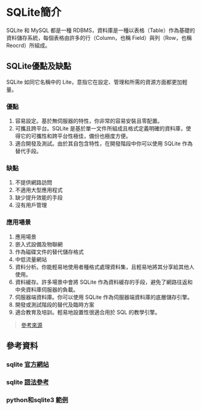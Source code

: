 # SQLite簡介
SQLite 和 MySQL 都是一種 RDBMS，資料庫是一種以表格（Table）作為基礎的資料儲存系統，每個表格由許多的行（Column，也稱 Field）與列（Row，也稱 Reocrd）所組成。

## SQLite優點及缺點

SQLite 如同它名稱中的 Lite，意指它在設定、管理和所需的資源方面都更加輕量。

### 優點

 1. 容易設定。基於無伺服器的特性，你非常的容易安裝且零配置。
 2. 可攜且跨平台。SQLite 是基於單一文件所組成且格式定義明確的資料庫，使得它的可攜性和跨平台性極佳，備份也極度方便。
 3. 適合開發及測試。由於其自包含特性，在開發階段中你可以使用 SQLite 作為替代手段。

### 缺點

 1. 不提供網路訪問
 2. 不適用大型應用程式
 3. 缺少提升效能的手段
 4. 沒有用戶管理

### 應用場景
1. 應用場景
2. 嵌入式設備及物聯網
3. 作為磁碟文件的替代儲存格式
4. 中低流量網站
5. 資料分析。你能輕易地使用者種格式處理資料集，且輕易地將其分享給其他人使用。
6. 資料緩存。許多場景中會將 SQLite 作為資料緩存的手段，避免了網路往返和中央資料庫伺服器的負載。
7. 伺服器端資料庫。你可以使用 SQLite 作為伺服器端資料庫的底層儲存引擎。
8. 開發或測試階段的替代及臨時方案
9. 適合教育及培訓。輕易地設置性很適合用於 SQL 的教學引擎。


> [參考來源](https://medium.com/erens-tech-book/sqlite-%E8%88%87-mysql-%E7%9A%84%E5%B7%AE%E5%88%A5-a14926030ddd)

## 參考資料
### sqlite [官方網站](https://docs.python.org/3/library/sqlite3.html)
### sqlite [語法參考](https://www.tutorialspoint.com/sqlite/sqlite_python.htm)
### python和sqlite3 [範例](https://pythonexamples.org/python-sqlite3-tutorial/)


